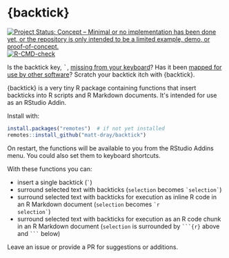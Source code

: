 
# {backtick}

<!-- badges: start -->
[![Project Status: Concept – Minimal or no implementation has been done yet, or the repository is only intended to be a limited example, demo, or proof-of-concept.](https://www.repostatus.org/badges/latest/concept.svg)](https://www.repostatus.org/#concept)
[![R-CMD-check](https://github.com/matt-dray/backtick/workflows/R-CMD-check/badge.svg)](https://github.com/matt-dray/backtick/actions)
<!-- badges: end -->

Is the backtick key, <kbd>`</kbd>, [missing from your keyboard](https://commons.wikimedia.org/wiki/File:Italian_Keyboard_layout.svg)? Has it been [mapped for use by other software](https://twitter.com/ShinyBlackShoe/status/1494987656924737537?s=20&t=QlPfudvICLEaFcyTSoE9QQ)? Scratch your backtick itch with {backtick}.

{backtick} is a very tiny R package containing functions that insert backticks into R scripts and R Markdown documents. It's intended for use as an RStudio Addin.

Install with:

```r
install.packages("remotes")  # if not yet installed
remotes::install_github("matt-dray/backtick")
```

On restart, the functions will be available to you from the RStudio Addins menu. You could also set them to keyboard shortcuts.

With these functions you can:

* insert a single backtick (<code>`</code>)
* surround selected text with backticks (<code>selection</code> becomes <code>\`selection\`</code>)
* surround selected text with backticks for execution as inline R code in an R Markdown document (<code>selection</code> becomes <code>\`r selection\`</code>)
* surround selected text with backticks for execution as an R code chunk in an R Markdown document (<code>selection</code> is surrounded by <code>\`\`\`{r}</code> above and <code>\`\`\`</code> below)

Leave an issue or provide a PR for suggestions or additions.
